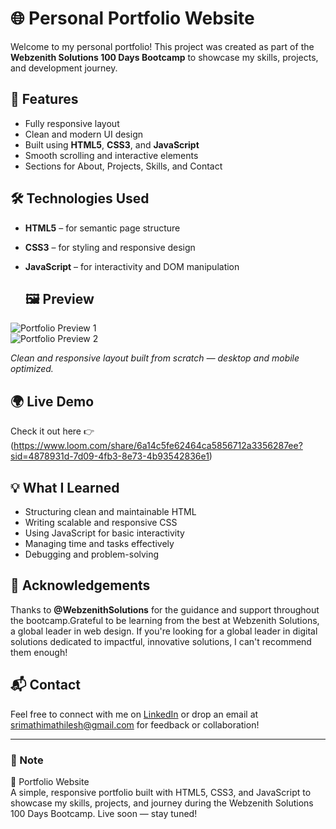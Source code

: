 # 🌐 Personal Portfolio Website

Welcome to my personal portfolio! This project was created as part of the **Webzenith Solutions 100 Days Bootcamp** to showcase my skills, projects, and development journey.

## 🚀 Features
- Fully responsive layout
- Clean and modern UI design
- Built using **HTML5**, **CSS3**, and **JavaScript**
- Smooth scrolling and interactive elements
- Sections for About, Projects, Skills, and Contact

## 🛠️ Technologies Used

- **HTML5** – for semantic page structure  
- **CSS3** – for styling and responsive design  
- **JavaScript** – for interactivity and DOM manipulation

  ## 🖼️ Preview

![Portfolio Preview 1]("E:\Wallpaper\s1.png")  
![Portfolio Preview 2]("E:\Wallpaper\s2.png")  
 
*Clean and responsive layout built from scratch — desktop and mobile optimized.*

## 🌍 Live Demo

Check it out here 👉(https://www.loom.com/share/6a14c5fe62464ca5856712a3356287ee?sid=4878931d-7d09-4fb3-8e73-4b93542836e1)

## 💡 What I Learned

- Structuring clean and maintainable HTML
- Writing scalable and responsive CSS
- Using JavaScript for basic interactivity
- Managing time and tasks effectively
- Debugging and problem-solving

## 🙌 Acknowledgements

Thanks to **@WebzenithSolutions** for the guidance and support throughout the bootcamp.Grateful to be learning from the best at Webzenith Solutions, a global leader in web design. If you're looking for a global leader in digital solutions dedicated to impactful, innovative solutions, I can't recommend them enough!


## 📬 Contact

Feel free to connect with me on [LinkedIn](https://www.linkedin.com/in/srimathi-s-04a6282a4) or drop an email at srimathimathilesh@gmail.com for feedback or collaboration!

---

### 📌 Note

💼 Portfolio Website<br>
A simple, responsive portfolio built with HTML5, CSS3, and JavaScript to showcase my skills, projects, and journey during the Webzenith Solutions 100 Days Bootcamp.
Live soon — stay tuned!

